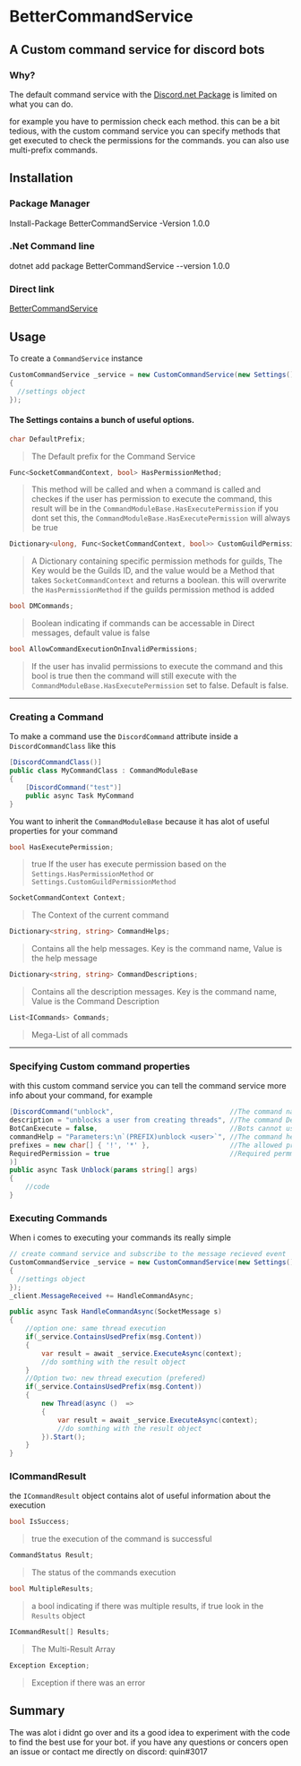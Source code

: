 # BetterCommandService

## A Custom command service for discord bots

### Why?

The default command service with the [Discord.net Package](https://github.com/discord-net/Discord.Net) is limited on what you can do.

for example you have to permission check each method. this can be a bit tedious, with the custom command service you can specify methods that get executed to check the permissions for the commands.
you can also use multi-prefix commands.

## Installation

### Package Manager
Install-Package BetterCommandService -Version 1.0.0

### .Net Command line
dotnet add package BetterCommandService --version 1.0.0

### Direct link
[BetterCommandService](https://www.nuget.org/packages/BetterCommandService/)

## Usage

To create a `CommandService` instance

```csharp
CustomCommandService _service = new CustomCommandService(new Settings()
{
  //settings object 
});
```

#### The Settings contains a bunch of useful options.

```csharp
char DefaultPrefix;
```
> The Default prefix for the Command Service


```csharp
Func<SocketCommandContext, bool> HasPermissionMethod;
```
> This method will be called and when a command is called and checkes if the user has permission to execute the command, this result will be in the `CommandModuleBase.HasExecutePermission` if you dont set this, the `CommandModuleBase.HasExecutePermission` will always be true

```csharp
Dictionary<ulong, Func<SocketCommandContext, bool>> CustomGuildPermissionMethod;
```
> A Dictionary containing specific permission methods for guilds, The Key would be the Guilds ID, and the value would be a Method that takes `SocketCommandContext` and returns a boolean. this will overwrite the `HasPermissionMethod` if the guilds permission method is added


```csharp
bool DMCommands;
```
> Boolean indicating if commands can be accessable in Direct messages, default value is false

```csharp
bool AllowCommandExecutionOnInvalidPermissions;
```
> If the user has invalid permissions to execute the command and this bool is true then the command will still execute with the `CommandModuleBase.HasExecutePermission` set to false. Default is false.

***

### Creating a Command
To make a command use the `DiscordCommand` attribute inside a `DiscordCommandClass` like this

```csharp
[DiscordCommandClass()]
public class MyCommandClass : CommandModuleBase
{
    [DiscordCommand("test")]
    public async Task MyCommand
}
```

You want to inherit the `CommandModuleBase` because it has alot of useful properties for your command
```csharp
bool HasExecutePermission;
```
> true If the user has execute permission based on the `Settings.HasPermissionMethod` or `Settings.CustomGuildPermissionMethod`
```csharp
SocketCommandContext Context;
```
> The Context of the current command
```csharp 
Dictionary<string, string> CommandHelps;
```
> Contains all the help messages. Key is the command name, Value is the help message
```csharp
Dictionary<string, string> CommandDescriptions;
```
> Contains all the description messages. Key is the command name, Value is the Command Description
```cs
List<ICommands> Commands;
```
> Mega-List of all commads

***

### Specifying Custom command properties
with this custom command service you can tell the command service more info about your command, for example
```csharp
[DiscordCommand("unblock",                             //The command name 
description = "unblocks a user from creating threads", //The command Description
BotCanExecute = false,                                 //Bots cannot use this command
commandHelp = "Parameters:\n`(PREFIX)unblock <user>`", //The command help
prefixes = new char[] { '!', '*' },                    //The allowed prefix for this command
RequiredPermission = true                              //Required permmision based on the permission method in the settings object
)]
public async Task Unblock(params string[] args)
{
    //code
}
```
### Executing Commands
When i comes to executing your commands its really simple
```csharp
// create command service and subscribe to the message recieved event
CustomCommandService _service = new CustomCommandService(new Settings()
{
  //settings object 
});
_client.MessageReceived += HandleCommandAsync;

public async Task HandleCommandAsync(SocketMessage s)
{
    //option one: same thread execution
    if(_service.ContainsUsedPrefix(msg.Content))
    {
        var result = await _service.ExecuteAsync(context);
        //do somthing with the result object
    }
    //Option two: new thread execution (prefered)
    if(_service.ContainsUsedPrefix(msg.Content))
    {
        new Thread(async ()  => 
        {
            var result = await _service.ExecuteAsync(context);
            //do somthing with the result object
        }).Start();
    }
}

```
### ICommandResult
the `ICommandResult` object contains alot of useful information about the execution
```csharp
bool IsSuccess;
```
> true the execution of the command is successful
```csharp
CommandStatus Result;
```
> The status of the commands execution
```csharp
bool MultipleResults;
```
> a bool indicating if there was multiple results, if true look in the `Results` object
```csharp
ICommandResult[] Results;
```
> The Multi-Result Array
```csharp
Exception Exception;
```
> Exception if there was an error


## Summary
The was alot i didnt go over and its a good idea to experiment with the code to find the best use for your bot. if you have any questions or concers open an issue or contact me directly on discord: quin#3017
